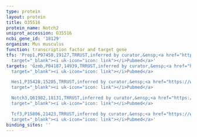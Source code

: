 ```yaml
---
type: protein
layout: protein
title: O35516
protein_name: Notch2
uniprot_accession: O35516
ncbi_gene_id: '18129'
organism: Mus musculus
function: transcription factor and target gene
tfs: 'Prop1,P97458,19127,TRRUST,inferred by curator,&ensp;<a href="https://www.ncbi.nlm.nih.gov/pubmed/?term=14732396%5Buid%5D"
  target="_blank"><i uk-icon="icon: link"></i>Pubmed</a>'
targets: 'Gzmb,P04187,14939,TRRUST,inferred by curator,&ensp;<a href="https://www.ncbi.nlm.nih.gov/pubmed/?term=18724371%5Buid%5D"
  target="_blank"><i uk-icon="icon: link"></i>Pubmed</a>

  Hes1,P35428,15205,TRRUST,inferred by curator,&ensp;<a href="https://www.ncbi.nlm.nih.gov/pubmed/?term=23267012%5Buid%5D"
  target="_blank"><i uk-icon="icon: link"></i>Pubmed</a>

  Notch3,Q61982,18131,TRRUST,inferred by curator,&ensp;<a href="https://www.ncbi.nlm.nih.gov/pubmed/?term=18155189%5Buid%5D"
  target="_blank"><i uk-icon="icon: link"></i>Pubmed</a>

  Tcf3,P15806,21423,TRRUST,inferred by curator,&ensp;<a href="https://www.ncbi.nlm.nih.gov/pubmed/?term=9528794%5Buid%5D"
  target="_blank"><i uk-icon="icon: link"></i>Pubmed</a>'
binding_sites: ''
---
```


